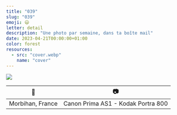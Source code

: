 ```yaml
---
title: "039"
slug: "039"
emoji: 😃
letter: detail
description: "Une photo par semaine, dans ta boîte mail"
date: 2023-04-21T00:00:00+01:00
color: forest
resources:
  - src: "cover.webp"
    name: "cover"
---
```

![](cover)

📍 | 📷
---|---
Morbihan, France | Canon Prima AS1 - Kodak Portra 800
